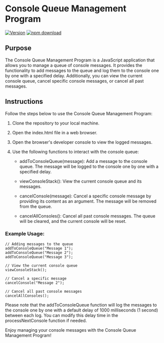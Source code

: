# Console Queue Management Program

[![Version][npm-version]][download-url]
[![npm download][download-image]][download-url]

[download-image]: https://img.shields.io/npm/dm/console-queue-manager.svg?style=flat-square
[download-url]: https://npmjs.org/package/console-queue-manager
[npm-version]: http://img.shields.io/npm/v/console-queue-manager.svg

## Purpose

The Console Queue Management Program is a JavaScript application that allows you to manage a queue of console messages. It provides the functionality to add messages to the queue and log them to the console one by one with a specified delay. Additionally, you can view the current console queue, cancel specific console messages, or cancel all past messages.

## Instructions

Follow the steps below to use the Console Queue Management Program:

1. Clone the repository to your local machine.

2. Open the index.html file in a web browser.

3. Open the browser's developer console to view the logged messages.

4. Use the following functions to interact with the console queue:

   - addToConsoleQueue(message): Add a message to the console queue. The message will be logged to the console one by one with a specified delay.

   - viewConsoleStack(): View the current console queue and its messages.

   - cancelConsole(message): Cancel a specific console message by providing its content as an argument. The message will be removed from the queue.

   - cancelAllConsoles(): Cancel all past console messages. The queue will be cleared, and the current console will be reset.

### Example Usage:

```
// Adding messages to the queue
addToConsoleQueue("Message 1");
addToConsoleQueue("Message 2");
addToConsoleQueue("Message 3");

// View the current console queue
viewConsoleStack();

// Cancel a specific message
cancelConsole("Message 2");

// Cancel all past console messages
cancelAllConsoles();

```

Please note that the addToConsoleQueue function will log the messages to the console one by one with a default delay of 1000 milliseconds (1 second) between each log. You can modify this delay time in the processNextConsole function if needed.

Enjoy managing your console messages with the Console Queue Management Program!
